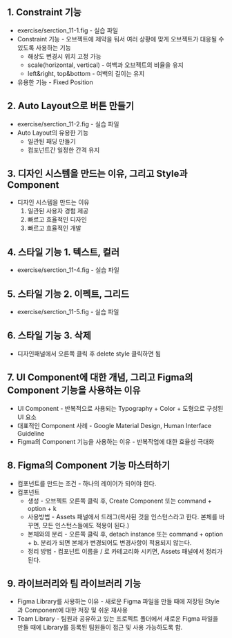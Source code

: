 ## 1. Constraint 기능
* exercise/serction_11-1.fig - 실습 파일
* Constraint 기능 - 오브젝트에 제약을 둬서 여러 상황에 맞게 오브젝트가 대응될 수 있도록 사용하는 기능
  * 해상도 변경시 위치 고정 가능
  * scale(horizontal, vertical) - 여백과 오브젝트의 비율을 유지
  * left&right, top&bottom - 여백의 길이는 유지
* 유용한 기능 - Fixed Position

## 2. Auto Layout으로 버튼 만들기
* exercise/serction_11-2.fig - 실습 파일
* Auto Layout의 유용한 기능
  * 일관된 패딩 만들기
  * 컴포넌트간 일정한 간격 유지

## 3. 디자인 시스템을 만드는 이유, 그리고 Style과 Component
* 디자인 시스템을 만드는 이유
  1. 일관된 사용자 경험 제공
  2. 빠르고 효율적인 디자인
  3. 빠르고 효율적인 개발

## 4. 스타일 기능 1. 텍스트, 컬러
* exercise/serction_11-4.fig - 실습 파일

## 5. 스타일 기능 2. 이펙트, 그리드
* exercise/serction_11-5.fig - 실습 파일

## 6. 스타일 기능 3. 삭제
* 디자인패널에서 오른쪽 클릭 후 delete style 클릭하면 됨

## 7. UI Component에 대한 개념, 그리고 Figma의 Component 기능을 사용하는 이유
* UI Component - 반복적으로 사용되는 Typography + Color + 도형으로 구성된 UI 요소
* 대표적인 Component 사례 - Google Material Design, Human Interface Guideline 
* Figma의 Component 기능을 사용하는 이유 - 반복작업에 대한 효율성 극대화

## 8. Figma의 Component 기능 마스터하기
* 컴포넌트를 만드는 조건 - 하나의 레이어가 되어야 한다.
* 컴포넌트
  * 생성 - 오브젝트 오른쪽 클릭 후, Create Component 또는 command + option + k
  * 사용방법 - Assets 패널에서 드래그(복사된 것을 인스턴스라고 한다. 본체를 바꾸면, 모든 인스턴스들에도 적용이 된다.)
  * 본체와의 분리 - 오른쪽 클릭 후, detach instance 또는 command + option + b. 분리가 되면 본체가 변경되어도 변경사항이 적용되지 않는다.
  * 정리 방법 - 컴포넌트 이름을 / 로 카테고리화 시키면, Assets 패널에서 정리가 된다.

## 9. 라이브러리와 팀 라이브러리 기능
* Figma Library를 사용하는 이유 - 새로운 Figma 파일을 만들 때에 저장된 Style과 Component에 대한 저장 및 쉬운 재사용
* Team Library - 팀원과 공유하고 있는 프로젝트 폴더에서 새로운 Figma 파일을 만들 때에 Library를 등록된 팀원들이 접근 및 사용 가능하도록 함.
